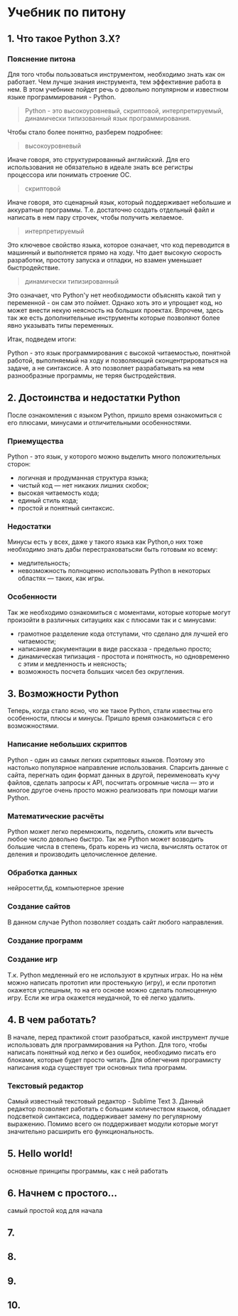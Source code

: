 # Учебник по питону


## 1. Что такое Python 3.X?

### Пояснение питона

Для того чтобы пользоваться инструментом, необходимо знать как он работает. Чем лучше знания инструмента, тем эффективние работа в нем. В этом учебнике пойдет речь о довольно популярном и известном языке программирования - Python.

> Python - это высокоуровневый, скриптовой, интерпретируемый, динамически типизованный язык программирования.

Чтобы стало более понятно, разберем подробнее:

> высокоуровневый

Иначе говоря, это структурированный английский. Для его использования не обязательно в идеале знать все регистры процессора или понимать строение ОС.

> скриптовой

Иначе говоря, это сценарный язык, который поддерживает небольшие и аккуратные программы. Т.е. достаточно создать отдельный файл и написать в нем пару строчек, чтобы получить желаемое.

> интерпретируемый

Это ключевое свойство языка, которое означает, что код переводится в машинный и выполняется прямо на ходу. Что дает высокую скорость разработки, простоту запуска и отладки, но взамен уменьшает быстродействие.

> динамически типизированный

Это означает, что Python'у нет необходимости объяснять какой тип у переменной - он сам это поймет. Однако хоть это и упрощает код, но может внести некую неясность на больших проектах. Впрочем, здесь так же есть дополнительные инструменты которые позволяют более явно указывать типы переменных.

Итак, подведем итоги:

Python - это язык программирования с высокой читаемостью, понятной работой, выполняемый на ходу и позволяющий сконцентрироваться на задаче, а не синтаксисе. А это позволяет разрабатывать на нем разнообразные программы, не теряя быстродействия.


## 2. Достоинства и недостатки Python

После ознакомления с языком Python, пришло время ознакомиться с его плюсами, минусами и отличительными особенностями.

### Приемущества

Python - это язык, у которого можно выделить много положительных сторон:

- логичная и продуманная структура языка;
- чистый код — нет никаких лишних скобок;
- высокая читаемость кода;
- единый стиль кода;
- простой и понятный синтаксис.

### Недостатки

Минусы есть у всех, даже у такого языка как Python,о них тоже необходимо знать дабы перестраховатьсяи быть готовым ко всему:

- медлительность;
- невозможность полноценно использовать Python в некоторых областях — таких, как игры.

### Особенности

Так же необходимо ознакомиться с моментами, которые которые могут произойти в различных ситауциях как с плюсами так и с минусами:

- грамотное разделение кода отступами, что сделано для лучшей его читаемости;
- написание документации в виде рассказа - предельно просто;
- динамическая типизация - простота и понятность, но одновременно с этим и медленность и неясность;
- возможность посчета больших чисел без округления.


## 3. Возможности Python

Теперь, когда стало ясно, что же такое Python,  стали известны его особенности, плюсы и минусы. Пришло время ознакомиться с его возможностями.

### Написание небольших скриптов

Python - один из самых легких скриптовых языков. Поэтому это настолько популярное направление использования. Спарсить данные с сайта, перегнать один формат данных в другой, переименовать кучу файлов, сделать запросы к API, посчитать огромные числа — это и многое другое очень просто можно реализовать при помощи магии Python.

### Математические расчёты

Python может легко перемножить, поделить, сложить или вычесть любое число довольно быстро. Так же Python может возводить большие числа в степень, брать корень из числа, вычислять остаток от деления и производить целочисленное деление.

### Обработка данных

нейросетти,бд, компьютерное зрение

### Создание сайтов

В данном случае Python позволяет создать сайт любого направления. 

### Создание программ



### Создание игр 

Т.к. Python медленный его не используют в крупных играх. Но на нём можно написать прототип или простенькую (игру), и если прототип окажется успешным, то на его основе можно сделать полноценную игру. Если же игра окажется неудачной, то её легко удалить.


## 4. В чем работать?

В начале, перед практикой стоит разобраться, какой инструмент лучше использовать для программирования на Python. Для того, чтобы написать понятный код легко и без ошибок, необходимо писать его блоками, которые будет просто читать. Для облегчения програмисту написания кода существует три основных типа программ.

### Текстовый редактор

Самый известный текстовый редактор - Sublime Text 3. Данный редактор позволяет работать с большим количеством языков, обладает подсветкой синтаксиса, поддерживает замену по регулярному выражению. Помимо всего он поддерживает модули которые могут значительно расширить его функциональность. 


## 5. Hello world!

основные принципы программы, как с ней работать 

## 6. Начнем с простого...

самый простой код для начала

## 7.

## 8.

## 9.

## 10.